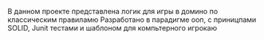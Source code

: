 В данном проекте представлена логик для игры в домино по классическим правиламю
Разработано в парадигме ооп, с приницпами SOLID, Junit тестами и шаблоном для компьтерного игрокаю
